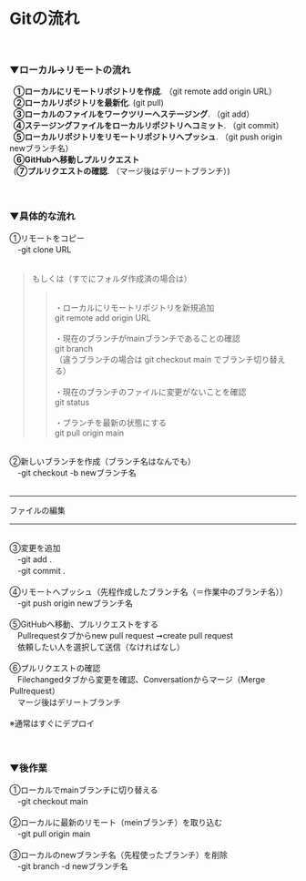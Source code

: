 # Gitの流れ<br>
<br>

### ▼ローカル→リモートの流れ

&ensp;**①ローカルにリモートリポジトリを作成**. （git remote add origin URL）<br>
&ensp;**②ローカルリポジトリを最新化**. (git pull) <br>
&ensp;**③ローカルのファイルをワークツリーへステージング**. （git add）　<br>
&ensp;**④ステージングファイルをローカルリポジトリへコミット**. （git commit）<br>
&ensp;**⑤ローカルリポジトリをリモートリポジトリへプッシュ**. （git push origin newブランチ名）<br>
&ensp;**⑥GitHubへ移動しプルリクエスト**<br>
&ensp;(**⑦プルリクエストの確認**. （マージ後はデリートブランチ）)<br>
<br>
<br>

### ▼具体的な流れ

①リモートをコピー   <br>
　-git clone URL<br>
<br>
>もしくは（すでにフォルダ作成済の場合は） <br>
>><br>
>>・ローカルにリモートリポジトリを新規追加    <br>
>>git remote add origin URL    <br>
>><br>
>>・現在のブランチがmainブランチであることの確認<br>   
>> git branch   <br>
>>（違うブランチの場合は git checkout main でブランチ切り替える）   <br>
>><br>
>>・現在のブランチのファイルに変更がないことを確認    <br>
>> git status   <br>
>><br>
>>・ブランチを最新の状態にする    <br>
>> git pull origin main   <br>
<br>
②新しいブランチを作成（ブランチ名はなんでも）   <br>
　-git checkout -b newブランチ名   <br>
<br>

---

ファイルの編集

---

<br>
③変更を追加<br>    
　-git add .   <br> 
　-git commit .   <br>
<br>
④リモートへプッシュ（先程作成したブランチ名（＝作業中のブランチ名））   <br>
　-git push origin newブランチ名   <br>
<br>
⑤GitHubへ移動、プルリクエストをする   <br>
　Pullrequestタブからnew pull request ➞create pull request <br>  
　依頼したい人を選択して送信（なければなし）    <br>
<br>
⑥プルリクエストの確認   <br>
　Filechangedタブから変更を確認、Conversationからマージ（Merge Pullrequest）    <br>
　マージ後はデリートブランチ    <br>
<br>
※通常はすぐにデプロイ   <br>
<br>
<br>

### ▼後作業

①ローカルでmainブランチに切り替える<br> 
　-git checkout main <br>
<br>
②ローカルに最新のリモート（meinブランチ）を取り込む  <br>
　-git pull origin main   <br>
<br>
③ローカルのnewブランチ名（先程使ったブランチ）を削除  <br>
　-git branch -d newブランチ名   <br>
